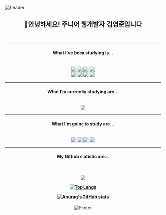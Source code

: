 ![header](https://capsule-render.vercel.app/api?type=Waving&color=timeAuto&height=190&section=header&text=Cares&nbsp;Github&fontSize=50)

<div align="center">
    <h2>🙌안녕하세요! 주니어 웹개발자 김영준입니다</h2>
<div>

<br>
<hr>

<div align="center">
<h4>What I've been studying is...</h4>

<br>

<img src="https://img.shields.io/badge/Java-468aab?style=flat-square&logo=Java&logoColor=#007396"/>
<img src="https://img.shields.io/badge/Spring-556B2F?style=flat-square&logo=Spring&logoColor=#6DB33F"/>
<img src="https://img.shields.io/badge/MyBatis-b8bec1?style=flat-square&"/>
<img src="https://img.shields.io/badge/OracleDB-7e0000?style=flat-square&logo=Oracle&logoColor=#F80000"/>
<br>
<img src="https://img.shields.io/badge/HTML5-a91600?style=flat-square&logo=HTML5&logoColor=#E34F26"/>
<img src="https://img.shields.io/badge/CSS-5ba0e9?style=flat-square&logo=CSS3&logoColor=#1572B6"/>
<img src="https://img.shields.io/badge/JavaScript-8c7900?style=flat-square&logo=JavaScript&logoColor=#F7DF1E"/>
<img src="https://img.shields.io/badge/Bootstrap-ab7fe6?style=flat-square&logo=Bootstrap&logoColor=#7952B3"/>

<br>
</div>

<hr>

<div align="center">
<h4>What I’m currently studying are...</h4>

<br>

<img src="https://img.shields.io/badge/Amazon AWS-232f3e?style=flat-square&logo=Amazon AWS&logoColor=#232F3E"/>

<br>
</div>

<hr>

<div align="center">
<h4>What I'm going to study are...</h4>

<br>

<img src="https://img.shields.io/badge/MySQL-9cf0ff?style=flat-square&logo=MySQL&logoColor=#4479A1"/>
<img src="https://img.shields.io/badge/jQuery-5597df?style=flat-square&logo=jQuery&logoColor=#0769AD"/>
<img src="https://img.shields.io/badge/JSON-676767?style=flat-square&logo=JSON&logoColor=#000000"/>
<img src="https://img.shields.io/badge/Hibernate-86949a?style=flat-square&logo=Hibernate&logoColor=#59666C"/>

<br>
</div>

<hr>
<div align="center">
<h4>My Github statistic are...<h4>

<br>

<a href="https://github.com/cares0"><img src="https://hits.seeyoufarm.com/api/count/incr/badge.svg?url=https%3A%2F%2Fgithub.com%2Fcares0&count_bg=%237F857A&title_bg=%23555555&icon=github.svg&icon_color=%23E7E7E7&title=GitHub&edge_flat=false"/></a>

[![Top Langs](https://github-readme-stats.vercel.app/api/top-langs/?username=cares0)](https://github.com/cares0/github-readme-stats)

[![Anurag's GitHub stats](https://github-readme-stats.vercel.app/api?username=cares0)](https://github.com/cares0/github-readme-stats)


</div>

![Footer](https://capsule-render.vercel.app/api?type=waving&color=timeAuto&height=80&section=footer)
